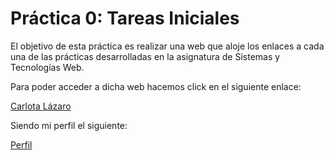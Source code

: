 # Práctica 0: Tareas Iniciales

El objetivo de esta práctica es realizar una web que aloje los enlaces a cada una de las prácticas desarrolladas en la asignatura de Sistemas y Tecnologías Web.


Para poder acceder a dicha web hacemos click en el siguiente enlace:

 [Carlota Lázaro]( "Web")

 Siendo mi perfil el siguiente:

 [Perfil](https://plus.google.com/u/1/106909249701493165092 "Perfil")
